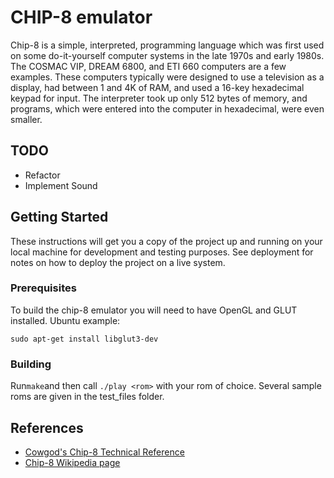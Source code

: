# CHIP-8 emulator

Chip-8 is a simple, interpreted, programming language which was first used on some do-it-yourself computer systems in the late 1970s and early 1980s. The COSMAC VIP, DREAM 6800, and ETI 660 computers are a few examples. These computers typically were designed to use a television as a display, had between 1 and 4K of RAM, and used a 16-key hexadecimal keypad for input. The interpreter took up only 512 bytes of memory, and programs, which were entered into the computer in hexadecimal, were even smaller.

## TODO
- Refactor
- Implement Sound

## Getting Started

These instructions will get you a copy of the project up and running on your local machine for development and testing purposes. See deployment for notes on how to deploy the project on a live system.

### Prerequisites

To build the chip-8 emulator you will need to have OpenGL and GLUT installed.
Ubuntu example:
```
sudo apt-get install libglut3-dev
```

### Building

Run```make```and then call ```./play <rom>``` with your rom of choice. Several sample roms are given in the test_files folder.

## References
- [Cowgod's Chip-8 Technical Reference](http://devernay.free.fr/hacks/chip8/C8TECH10.HTM)
- [Chip-8 Wikipedia page](https://en.wikipedia.org/wiki/CHIP-8)
